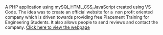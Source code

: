 A PHP application using mySQL,HTML,CSS,JavaScript created using VS Code. 		The idea was to create an official website for a  non profit oriented company 		which is driven towards providing free Placement Training for Engineering 		Students. It also allows people to send reviews and contact the company.
<a href="https://krupapo.github.io/Origin-Groups/index.html"> Click here to view the webpage </a>
